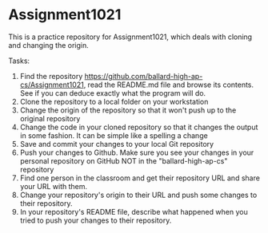 # Assignment1021
This is a practice repository for Assignment1021, which deals with cloning and changing the origin.

Tasks:
1. Find the repository https://github.com/ballard-high-ap-cs/Assignment1021, read the README.md file and browse its contents. See if you can deduce exactly what the program will do.
2. Clone the repository to a local folder on your workstation
3. Change the origin of the repository so that it won't push up to the original repository
4. Change the code in your cloned repository so that it changes the output in some fashion. It can be simple like a spelling a change
5. Save and commit your changes to your local Git repository
6. Push your changes to Github. Make sure you see your changes in your personal repository on GitHub NOT in the "ballard-high-ap-cs" repository
7. Find one person in the classroom and get their repository URL and share your URL with them.
8. Change your repository's origin to their URL and push some changes to their repository.
9. In your repository's README file, describe what happened when you tried to push your changes to their repository.
